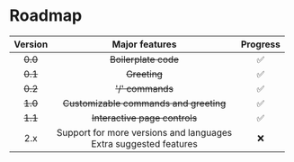 # Roadmap
| Version | Major features | Progress |
| :-------: | :--------: | :--------: |
| ~~0.0~~| ~~Boilerplate code~~ | ✅ |
| ~~0.1~~| ~~Greeting~~ | ✅ |
| ~~0.2~~| ~~'/' commands~~ | ✅ |
| ~~1.0~~| ~~Customizable commands and greeting~~ | ✅ |
| ~~1.1~~| ~~Interactive page controls~~ | ✅ |
| 2.x| Support for more versions and languages <br> Extra suggested features | ❌ |
